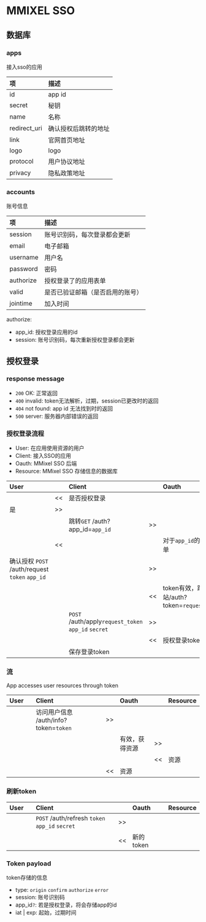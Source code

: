 # MMIXEL SSO

## 数据库

### apps

接入sso的应用

| 项           | 描述                 |
| :----------- | :------------------- |
| id           | app id               |
| secret       | 秘钥                 |
| name         | 名称                 |
| redirect_uri | 确认授权后跳转的地址 |
| link         | 官网首页地址         |
| logo         | logo                 |
| protocol     | 用户协议地址         |
| privacy      | 隐私政策地址         |

### accounts

账号信息

| 项        | 描述                             |
| :-------- | :------------------------------- |
| session   | 账号识别码，每次登录都会更新     |
| email     | 电子邮箱                         |
| username  | 用户名                           |
| password  | 密码                             |
| authorize | 授权登录了的应用表单             |
| valid     | 是否已验证邮箱（是否启用的账号） |
| jointime  | 加入时间                         |

authorize:
- app_id: 授权登录应用的id
- session: 账号识别码，每次重新授权登录都会更新

## 授权登录

### response message

- `200` OK: 正常返回
- `400` invalid: token无法解析，过期，session已更改时的返回
- `404` not found: app id 无法找到时的返回
- `500` server: 服务器内部错误的返回

### 授权登录流程

- User: 在应用使用资源的用户
- Client: 接入SSO的应用
- Oauth: MMixel SSO 后端
- Resource: MMixel SSO 存储信息的数据库

| User                                           |      | Client                                              |      | Oauth                                          |      | Resource |
| :--------------------------------------------- | :--- | :-------------------------------------------------- | :--- | :--------------------------------------------- | :--- | :------- |
|                                                | <<   | 是否授权登录                                        |      |                                                |      |          |
| 是                                             | >>   |                                                     |      |                                                |      |          |
|                                                |      | 跳转`GET` /auth?app_id=`app_id`                     | >>   |                                                |      |          |
|                                                | <<   |                                                     |      | 对于`app_id`的授权表单                         |      |          |
| 确认授权 `POST` /auth/request `token` `app_id` |      |                                                     | >>   |                                                |      |          |
|                                                |      |                                                     | <<   | token有效，跳转源站/auth?token=`request_token` |      |          |
|                                                |      | `POST` /auth/apply`request_token` `app_id` `secret` | >>   |                                                |      |          |
|                                                |      |                                                     | <<   | 授权登录token `token`                          |      |          |
|                                                |      | 保存登录token                                       |      |                                                |      |          |

### 流

App accesses user resources through token

| User |      | Client                                |      | Oauth          |      | Resource |
| :--- | :--- | :------------------------------------ | :--- | :------------- | :--- | :------- |
|      |      | 访问用户信息 /auth/info?token=`token` | >>   |                |      |          |
|      |      |                                       |      | 有效，获得资源 | >>   |          |
|      |      |                                       |      |                | <<   | 资源     |
|      |      |                                       | <<   | 资源           |      |          |

### 刷新token

| User |      | Client                                         |      | Oauth     |      | Resource |
| :--- | :--- | :--------------------------------------------- | :--- | :-------- | :--- | :------- |
|      |      | `POST` /auth/refresh `token` `app_id` `secret` | >>   |           |      |          |
|      |      |                                                | <<   | 新的token |      |          |

### Token payload

token存储的信息

- type: `origin` `confirm` `authorize` `error`
- session: 账号识别码
- app_id`?`: 若是授权登录，将会存储app的id
- iat | exp: 起始，过期时间
